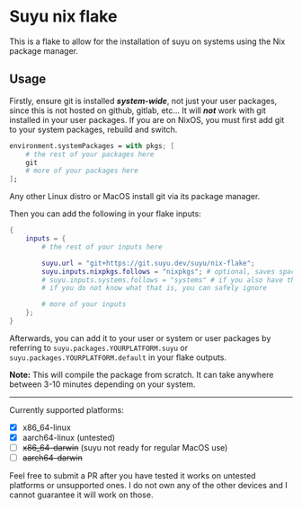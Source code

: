 # Suyu nix flake
This is a flake to allow for the installation of suyu on systems using the Nix package manager.

## Usage

Firstly, ensure git is installed ***system-wide***, not just your user packages, since this is not hosted on github, gitlab, etc... It will ***not*** work with git installed in your user packages. If you are on NixOS, you must first add git to your system packages, rebuild and switch.

```nix
environment.systemPackages = with pkgs; [
    # the rest of your packages here
    git
    # more of your packages here
];
```

Any other Linux distro or MacOS install git via its package manager.

Then you can add the following in your flake inputs:

```nix
{
    inputs = {
        # the rest of your inputs here

        suyu.url = "git+https://git.suyu.dev/suyu/nix-flake";
        suyu.inputs.nixpkgs.follows = "nixpkgs"; # optional, saves space, recommended
        # suyu.inputs.systems.follows = "systems" # if you also have the systems flake installed,
        # if you do not know what that is, you can safely ignore

        # more of your inputs
    };
}
```

Afterwards, you can add it to your user or system or user packages by referring to `suyu.packages.YOURPLATFORM.suyu` or `suyu.packages.YOURPLATFORM.default` in your flake outputs.

**Note:** This will compile the package from scratch. It can take anywhere between 3-10 minutes depending on your system.

---

Currently supported platforms:
- [x] x86_64-linux
- [x] aarch64-linux (untested)
- [ ] ~~x86_64-darwin~~ (suyu not ready for regular MacOS use)
- [ ] ~~aarch64-darwin~~

Feel free to submit a PR after you have tested it works on untested platforms or unsupported ones. I do not own any of the other devices and I cannot guarantee it will work on those.

